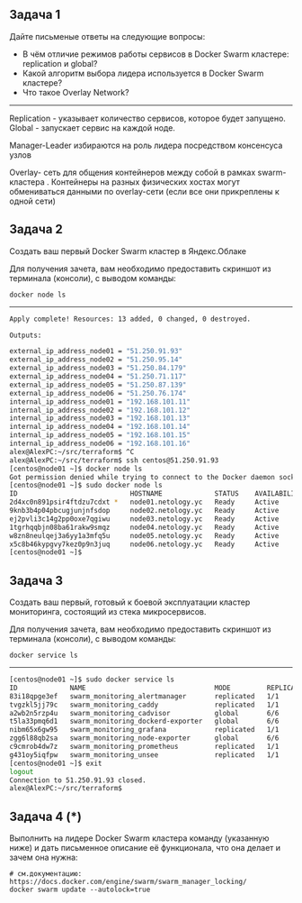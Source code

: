 ## Задача 1

Дайте письменые ответы на следующие вопросы:

- В чём отличие режимов работы сервисов в Docker Swarm кластере: replication и global?
- Какой алгоритм выбора лидера используется в Docker Swarm кластере?
- Что такое Overlay Network?

***
Replication - указывает количество сервисов, которое будет запущено.
Global - запускает сервис на каждой ноде.

Manager-Leader избираются на роль лидера посредством консенсуса узлов

Overlay- сеть для общения контейнеров между собой в рамках swarm-кластера . Контейнеры на разных физических хостах могут обмениваться данными по overlay-сети (если все они прикреплены к одной сети)

## Задача 2

Создать ваш первый Docker Swarm кластер в Яндекс.Облаке

Для получения зачета, вам необходимо предоставить скриншот из терминала (консоли), с выводом команды:
```
docker node ls
```
***

```bash
Apply complete! Resources: 13 added, 0 changed, 0 destroyed.

Outputs:

external_ip_address_node01 = "51.250.91.93"
external_ip_address_node02 = "51.250.95.14"
external_ip_address_node03 = "51.250.84.179"
external_ip_address_node04 = "51.250.71.117"
external_ip_address_node05 = "51.250.87.139"
external_ip_address_node06 = "51.250.76.174"
internal_ip_address_node01 = "192.168.101.11"
internal_ip_address_node02 = "192.168.101.12"
internal_ip_address_node03 = "192.168.101.13"
internal_ip_address_node04 = "192.168.101.14"
internal_ip_address_node05 = "192.168.101.15"
internal_ip_address_node06 = "192.168.101.16"
alex@AlexPC:~/src/terraform$ ^C
alex@AlexPC:~/src/terraform$ ssh centos@51.250.91.93
[centos@node01 ~]$ docker node ls
Got permission denied while trying to connect to the Docker daemon socket at unix:///var/run/docker.sock: Get "http://%2Fvar%2Frun%2Fdocker.sock/v1.24/nodes": dial unix /var/run/docker.sock: connect: permission denied
[centos@node01 ~]$ sudo docker node ls
ID                            HOSTNAME             STATUS    AVAILABILITY   MANAGER STATUS   ENGINE VERSION
2d4xc0n891psir4ftdzu7cdxt *   node01.netology.yc   Ready     Active         Leader           20.10.17
9knb3b4p04pbcugjunjnfsdop     node02.netology.yc   Ready     Active         Reachable        20.10.17
ej2pvli3c14g2pp0oxe7qgiwu     node03.netology.yc   Ready     Active         Reachable        20.10.17
1tgrhqqbjn08ba61rakw9smqz     node04.netology.yc   Ready     Active                          20.10.17
w8zn8neulqej3a6yy1a3mfq5u     node05.netology.yc   Ready     Active                          20.10.17
x5c8b46kypgvy7kez0p9n3juq     node06.netology.yc   Ready     Active                          20.10.17
[centos@node01 ~]$
```

## Задача 3

Создать ваш первый, готовый к боевой эксплуатации кластер мониторинга, состоящий из стека микросервисов.

Для получения зачета, вам необходимо предоставить скриншот из терминала (консоли), с выводом команды:
```
docker service ls
```

***

```bash
[centos@node01 ~]$ sudo docker service ls
ID             NAME                                MODE         REPLICAS   IMAGE                                          PORTS
83i18qpge3ef   swarm_monitoring_alertmanager       replicated   1/1        stefanprodan/swarmprom-alertmanager:v0.14.0    
tvgzkl5jj79c   swarm_monitoring_caddy              replicated   1/1        stefanprodan/caddy:latest                      *:3000->3000/tcp, *:9090->9090/tcp, *:9093-9094->9093-9094/tcp
a2wb2n5rzp4u   swarm_monitoring_cadvisor           global       6/6        google/cadvisor:latest                         
t5la33pmq6d1   swarm_monitoring_dockerd-exporter   global       6/6        stefanprodan/caddy:latest                      
nibm65x6gw95   swarm_monitoring_grafana            replicated   1/1        stefanprodan/swarmprom-grafana:5.3.4           
zgg6l88qb2sa   swarm_monitoring_node-exporter      global       6/6        stefanprodan/swarmprom-node-exporter:v0.16.0   
c9cmrob4dw7z   swarm_monitoring_prometheus         replicated   1/1        stefanprodan/swarmprom-prometheus:v2.5.0       
g431oy5iqfpw   swarm_monitoring_unsee              replicated   1/1        cloudflare/unsee:v0.8.0                        
[centos@node01 ~]$ exit
logout
Connection to 51.250.91.93 closed.
alex@AlexPC:~/src/terraform$ 
```


## Задача 4 (*)

Выполнить на лидере Docker Swarm кластера команду (указанную ниже) и дать письменное описание её функционала, что она делает и зачем она нужна:
```
# см.документацию: https://docs.docker.com/engine/swarm/swarm_manager_locking/
docker swarm update --autolock=true
```
